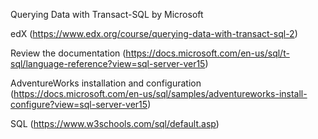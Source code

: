 Querying Data with Transact-SQL by Microsoft 

edX (https://www.edx.org/course/querying-data-with-transact-sql-2)

Review the documentation (https://docs.microsoft.com/en-us/sql/t-sql/language-reference?view=sql-server-ver15)

AdventureWorks installation and configuration (https://docs.microsoft.com/en-us/sql/samples/adventureworks-install-configure?view=sql-server-ver15)

SQL (https://www.w3schools.com/sql/default.asp)
